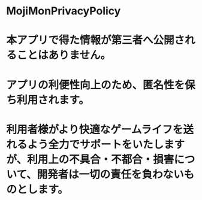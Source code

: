 # MojiMonPrivacyPolicy

# 本アプリで得た情報が第三者へ公開されることはありません。 
# アプリの利便性向上のため、匿名性を保ち利用されます。
# 利用者様がより快適なゲームライフを送れるよう全力でサポートをいたしますが、利用上の不具合・不都合・損害について、開発者は一切の責任を負わないものとします。
